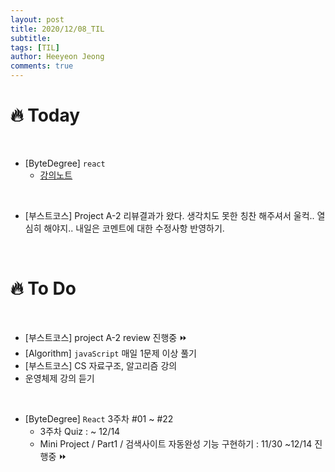 ```yaml
---
layout: post
title: 2020/12/08_TIL
subtitle:
tags: [TIL]
author: Heeyeon Jeong
comments: true
---
```


# 🔥 Today

<br>

- [ByteDegree] `react`
  - [강의노트](https://heeyeonjeong.tistory.com/57)

<br>

- [부스트코스] Project A-2 리뷰결과가 왔다. 생각치도 못한 칭찬 해주셔서 울컥.. 열심히 해야지.. 내일은 코멘트에 대한 수정사항 반영하기.

<br>

# 🔥 To Do

<br>

- [부스트코스] project A-2 review 진행중 ⏩
- [Algorithm] `javaScript` 매일 1문제 이상 풀기
- [부스트코스] CS 자료구조, 알고리즘 강의
- 운영체제 강의 듣기

<br>

- [ByteDegree] `React` 3주차 #01 ~ #22
  - 3주차 Quiz : ~ 12/14
  - Mini Project / Part1 / 검색사이트 자동완성 기능 구현하기 : 11/30 ~12/14 진행중 ⏩
